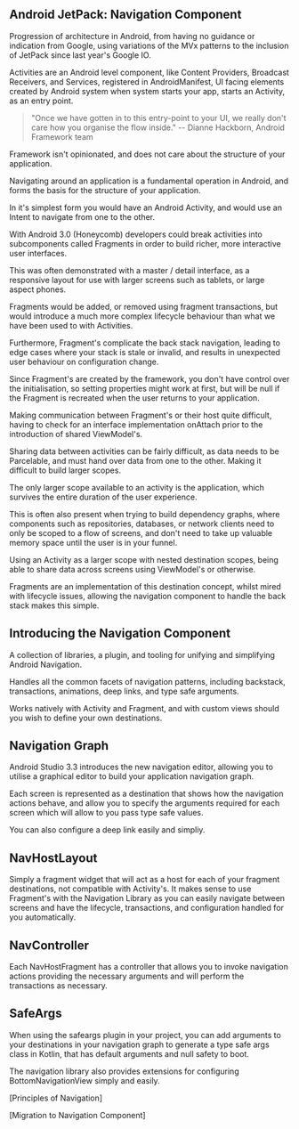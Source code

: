 ## Android JetPack: Navigation Component
Progression of architecture in Android, from having no guidance or indication from Google, using variations of the MVx patterns to the inclusion of JetPack since last year's Google IO.

Activities are an Android level component, like Content Providers, Broadcast Receivers, and Services, registered in AndroidManifest, UI facing elements created by Android system when system starts your app, starts an Activity, as an entry point.

> "Once we have gotten in to this entry-point to your UI, we really don't care how you organise the flow inside."
-- Dianne Hackborn, Android Framework team

Framework isn't opinionated, and does not care about the structure of your application.

Navigating around an application is a fundamental operation in Android, and forms the basis for the structure of your application.

In it's simplest form you would have an Android Activity, and would use an Intent to navigate from one to the other.

With Android 3.0 (Honeycomb) developers could break activities into subcomponents called Fragments in order to build richer, more interactive user interfaces.

This was often demonstrated with a master / detail interface, as a responsive layout for use with larger screens such as tablets, or large aspect phones.
 
Fragments would be added, or removed using fragment transactions, but would introduce a much more complex lifecycle behaviour than what we have been used to with Activities.

Furthermore, Fragment's complicate the back stack navigation, leading to edge cases where your stack is stale or invalid, and results in unexpected user behaviour on configuration change.

Since Fragment's are created by the framework, you don't have control over the initialisation, so setting properties might work at first, but will be null if the Fragment is recreated when the user returns to your application. 

Making communication between Fragment's or their host quite difficult, having to check for an interface implementation onAttach prior to the introduction of shared ViewModel's.

Sharing data between activities can be fairly difficult, as data needs to be Parcelable, and must hand over data from one to the other. Making it difficult to build larger scopes.

The only larger scope available to an activity is the application, which survives the entire duration of the user experience.

This is often also present when trying to build dependency graphs, where components such as repositories, databases, or network clients need to only be scoped to a flow of screens, and don't need to take up valuable memory space until the user is in your funnel.

Using an Activity as a larger scope with nested destination scopes, being able to share data across screens using ViewModel's or otherwise.

Fragments are an implementation of this destination concept, whilst mired with lifecycle issues, allowing the navigation component to handle the back stack makes this simple.

## Introducing the Navigation Component
A collection of libraries, a plugin, and tooling for unifying and simplifying Android Navigation.

Handles all the common facets of navigation patterns, including backstack, transactions, animations, deep links, and type safe arguments.

Works natively with Activity and Fragment, and with custom views should you wish to define your own destinations.

## Navigation Graph
Android Studio 3.3 introduces the new navigation editor, allowing you to utilise a graphical editor to build your application navigation graph.

Each screen is represented as a destination that shows how the navigation actions behave, and allow you to specify the arguments required for each screen which will allow to you pass type safe values.

You can also configure a deep link easily and simpliy.

## NavHostLayout
Simply a fragment widget that will act as a host for each of your fragment destinations, not compatible with Activity's. It makes sense to use Fragment's with the Navigation Library as you can easily navigate between screens and have the lifecycle, transactions, and configuration handled for you automatically.

## NavController
Each NavHostFragment has a controller that allows you to invoke navigation actions providing the necessary arguments and will perform the transactions as necessary.

## SafeArgs
When using the safeargs plugin in your project, you can add arguments to your destinations in your navigation graph to generate a type safe args class in Kotlin, that has default arguments and null safety to boot.

The navigation library also provides extensions for configuring BottomNavigationView simply and easily.

[Principles of Navigation]

[Migration to Navigation Component]
